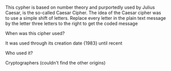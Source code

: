 This cypher is based on number theory and purportedly
used by Julius Caesar, is the so-called Caesar Cipher. The idea of the Caesar cipher was
to use a simple shift of letters. Replace every letter in the plain text message by the letter
three letters to the right to get the coded message

When was this cipher used?

It was used through its creation date {1983} until recent

Who used it?

Cryptographers (couldn't find the other origins)
